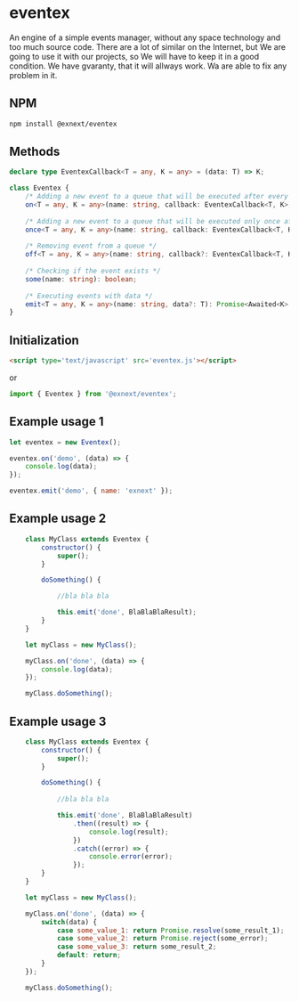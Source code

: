 # eventex

An engine of a simple events manager, without any space technology and too much source code. There are a lot of similar on the Internet, but We are going to use it with our projects, so We will have to keep it in a good condition. We have gvaranty, that it will allways work. Wa are able to fix any problem in it.

## NPM

```bash
npm install @exnext/eventex
```

## Methods

```typescript
declare type EventexCallback<T = any, K = any> = (data: T) => K;

class Eventex {
    /* Adding a new event to a queue that will be executed after every calling emit method */
    on<T = any, K = any>(name: string, callback: EventexCallback<T, K>): this;
    
    /* Adding a new event to a queue that will be executed only once after calling emit method */
    once<T = any, K = any>(name: string, callback: EventexCallback<T, K>): this;
    
    /* Removing event from a queue */
    off<T = any, K = any>(name: string, callback?: EventexCallback<T, K>): this;
    
    /* Checking if the event exists */
    some(name: string): boolean;
    
    /* Executing events with data */
    emit<T = any, K = any>(name: string, data?: T): Promise<Awaited<K>[]>;
}
```

## Initialization

```html
<script type='text/javascript' src='eventex.js'></script>
```

or

```js
import { Eventex } from '@exnext/eventex';
```

## Example usage 1

```js
let eventex = new Eventex();

eventex.on('demo', (data) => {
    console.log(data);
});

eventex.emit('demo', { name: 'exnext' });
```

## Example usage 2

```js
    class MyClass extends Eventex {
        constructor() {
            super();
        }

        doSomething() {

            //bla bla bla

            this.emit('done', BlaBlaBlaResult);
        }
    }

    let myClass = new MyClass();

    myClass.on('done', (data) => {
        console.log(data);
    });

    myClass.doSomething();
```

## Example usage 3

```js
    class MyClass extends Eventex {
        constructor() {
            super();
        }

        doSomething() {
            
            //bla bla bla

            this.emit('done', BlaBlaBlaResult)
                .then((result) => {
                    console.log(result);
                })
                .catch((error) => {
                    console.error(error);
                });
        }
    }

    let myClass = new MyClass();

    myClass.on('done', (data) => {
        switch(data) {
            case some_value_1: return Promise.resolve(some_result_1);
            case some_value_2: return Promise.reject(some_error);
            case some_value_3: return some_result_2;
            default: return;
        }
    });

    myClass.doSomething();
```